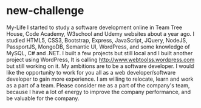 # new-challenge
My-Life
I started to study a software development online in Team Tree House, Code Academy, W3school and Udemy websites about a year ago.  I studied HTML5, CSS3,  Bootstrap, Express, JavaScript,  JQuery, NodeJS, PassportJS,  MongoDB, Semantic UI, WordPress,  and some knowledge of MySQL, C# and .NET.  I built a few projects but still local and I built another project using WordPress, It is calling http://www.webtoolss.wordpress.com but still working on it.  My ambitions are to be a software developer.  I would like the opportunity to work for you all as a web developer/software developer to gain more experience.  I am willing to relocate, learn and  work as a part of a team.  Please consider me as a part of the company's team, because I have a lot of energy to improve the company performance, and be valuable for the company.
